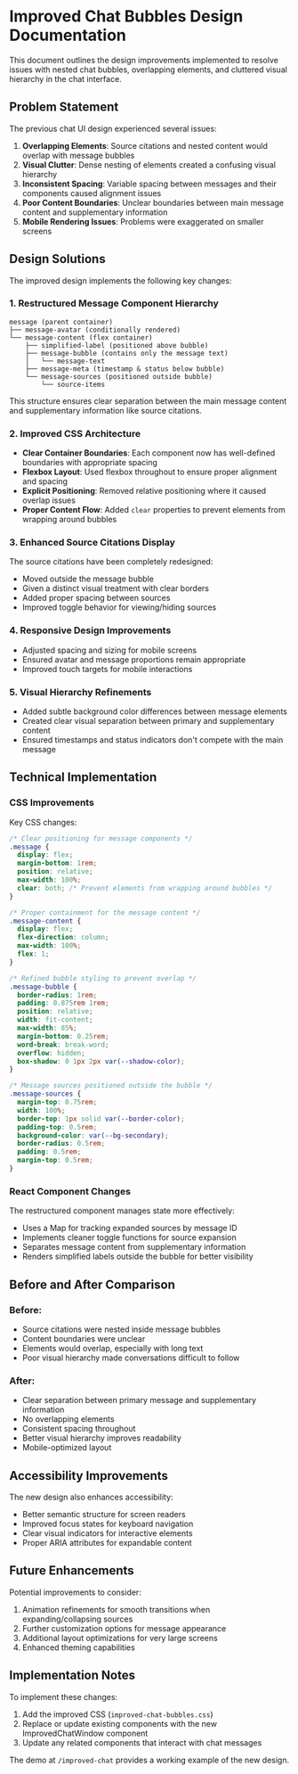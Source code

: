 # Improved Chat Bubbles Design Documentation

This document outlines the design improvements implemented to resolve issues with nested chat bubbles, overlapping elements, and cluttered visual hierarchy in the chat interface.

## Problem Statement

The previous chat UI design experienced several issues:

1. **Overlapping Elements**: Source citations and nested content would overlap with message bubbles
2. **Visual Clutter**: Dense nesting of elements created a confusing visual hierarchy
3. **Inconsistent Spacing**: Variable spacing between messages and their components caused alignment issues
4. **Poor Content Boundaries**: Unclear boundaries between main message content and supplementary information
5. **Mobile Rendering Issues**: Problems were exaggerated on smaller screens

## Design Solutions

The improved design implements the following key changes:

### 1. Restructured Message Component Hierarchy

```
message (parent container)
├── message-avatar (conditionally rendered)
└── message-content (flex container)
    ├── simplified-label (positioned above bubble)
    ├── message-bubble (contains only the message text)
    │   └── message-text
    ├── message-meta (timestamp & status below bubble)
    └── message-sources (positioned outside bubble)
        └── source-items
```

This structure ensures clear separation between the main message content and supplementary information like source citations.

### 2. Improved CSS Architecture

- **Clear Container Boundaries**: Each component now has well-defined boundaries with appropriate spacing
- **Flexbox Layout**: Used flexbox throughout to ensure proper alignment and spacing
- **Explicit Positioning**: Removed relative positioning where it caused overlap issues
- **Proper Content Flow**: Added `clear` properties to prevent elements from wrapping around bubbles

### 3. Enhanced Source Citations Display

The source citations have been completely redesigned:
- Moved outside the message bubble
- Given a distinct visual treatment with clear borders
- Added proper spacing between sources
- Improved toggle behavior for viewing/hiding sources

### 4. Responsive Design Improvements

- Adjusted spacing and sizing for mobile screens
- Ensured avatar and message proportions remain appropriate
- Improved touch targets for mobile interactions

### 5. Visual Hierarchy Refinements

- Added subtle background color differences between message elements
- Created clear visual separation between primary and supplementary content
- Ensured timestamps and status indicators don't compete with the main message

## Technical Implementation

### CSS Improvements

Key CSS changes:

```css
/* Clear positioning for message components */
.message {
  display: flex;
  margin-bottom: 1rem;
  position: relative;
  max-width: 100%;
  clear: both; /* Prevent elements from wrapping around bubbles */
}

/* Proper containment for the message content */
.message-content {
  display: flex;
  flex-direction: column;
  max-width: 100%;
  flex: 1;
}

/* Refined bubble styling to prevent overlap */
.message-bubble {
  border-radius: 1rem;
  padding: 0.875rem 1rem;
  position: relative;
  width: fit-content;
  max-width: 85%;
  margin-bottom: 0.25rem;
  word-break: break-word;
  overflow: hidden;
  box-shadow: 0 1px 2px var(--shadow-color);
}

/* Message sources positioned outside the bubble */
.message-sources {
  margin-top: 0.75rem;
  width: 100%;
  border-top: 1px solid var(--border-color);
  padding-top: 0.5rem;
  background-color: var(--bg-secondary);
  border-radius: 0.5rem;
  padding: 0.5rem;
  margin-top: 0.5rem;
}
```

### React Component Changes

The restructured component manages state more effectively:

- Uses a Map for tracking expanded sources by message ID
- Implements cleaner toggle functions for source expansion
- Separates message content from supplementary information
- Renders simplified labels outside the bubble for better visibility

## Before and After Comparison

### Before:
- Source citations were nested inside message bubbles
- Content boundaries were unclear
- Elements would overlap, especially with long text
- Poor visual hierarchy made conversations difficult to follow

### After:
- Clear separation between primary message and supplementary information
- No overlapping elements
- Consistent spacing throughout
- Better visual hierarchy improves readability
- Mobile-optimized layout

## Accessibility Improvements

The new design also enhances accessibility:

- Better semantic structure for screen readers
- Improved focus states for keyboard navigation
- Clear visual indicators for interactive elements
- Proper ARIA attributes for expandable content

## Future Enhancements

Potential improvements to consider:

1. Animation refinements for smooth transitions when expanding/collapsing sources
2. Further customization options for message appearance
3. Additional layout optimizations for very large screens
4. Enhanced theming capabilities

## Implementation Notes

To implement these changes:
1. Add the improved CSS (`improved-chat-bubbles.css`)
2. Replace or update existing components with the new ImprovedChatWindow component
3. Update any related components that interact with chat messages

The demo at `/improved-chat` provides a working example of the new design.